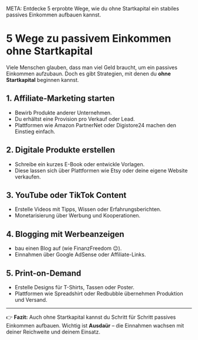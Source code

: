 META: Entdecke 5 erprobte Wege, wie du ohne Startkapital ein stabiles passives Einkommen aufbauen kannst.

# 5 Wege zu passivem Einkommen ohne Startkapital

Viele Menschen glauben, dass man viel Geld braucht, um ein passives Einkommen aufzubaun. 
Doch es gibt Strategien, mit denen du **ohne Startkapital** beginnen kannst. 

## 1. Affiliate-Marketing starten
- Bewirb Produkte anderer Unternehmen. 
- Du erhältst eine Provision pro Verkauf oder Lead. 
- Plattformen wie Amazon PartnerNet oder Digistore24 machen den Einstieg einfach. 

## 2. Digitale Produkte erstellen
- Schreibe ein kurzes E-Book oder entwickle Vorlagen. 
- Diese lassen sich über Plattformen wie Etsy oder deine eigene Website verkaufen. 

## 3. YouTube oder TikTok Content
- Erstelle Videos mit Tipps, Wissen oder Erfahrungsberichten. 
- Monetarisierung über Werbung und Kooperationen. 

## 4. Blogging mit Werbeanzeigen
- bau einen Blog auf (wie FinanzFreedom 😉). 
- Einnahmen über Google AdSense oder Affiliate-Links. 

## 5. Print-on-Demand
- Erstelle Designs für T-Shirts, Tassen oder Poster. 
- Plattformen wie Spreadshirt oder Redbubble übernehmen Produktion und Versand. 

---

👉 **Fazit:** 
Auch ohne Startkapital kannst du Schritt für Schritt passives Einkommen aufbauen. 
Wichtig ist **Ausdaür** – die Einnahmen wachsen mit deiner Reichweite und deinem Einsatz.
